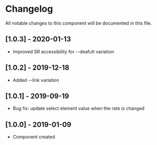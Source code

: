 # Changelog
All notable changes to this component will be documented in this file.

## [1.0.3] - 2020-01-13
- Improved SR accessibility for --deafult variation

## [1.0.2] - 2019-12-18
- Added --link variation

## [1.0.1] - 2019-09-19
- Bug fix: update select element value when the rate is changed

## [1.0.0] - 2019-01-09
- Component created
